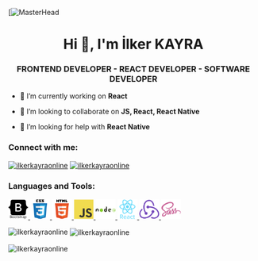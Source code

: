 
[![MasterHead](https://www.google.com/url?sa=i&url=https%3A%2F%2Fstock.adobe.com%2Fsearch%3Fk%3Dfront%2Bend%2Bdeveloper&psig=AOvVaw0xxM_bZuNW6bMombjlwZDG&ust=1702152030493000&source=images&cd=vfe&opi=89978449&ved=0CBEQjRxqFwoTCJCzytHQgIMDFQAAAAAdAAAAABAD)

<h1 align="center">Hi 👋, I'm İlker KAYRA</h1>
<h3 align="center">FRONTEND DEVELOPER - REACT DEVELOPER - SOFTWARE DEVELOPER</h3>

- 🔭 I’m currently working on **React**

- 👯 I’m looking to collaborate on **JS, React, React Native**

- 🤝 I’m looking for help with **React Native**

<h3 align="left">Connect with me:</h3>
<p align="left">
<a href="https://linkedin.com/in/ilkerkayraonline" target="blank"><img align="center" src="https://raw.githubusercontent.com/rahuldkjain/github-profile-readme-generator/master/src/images/icons/Social/linked-in-alt.svg" alt="ilkerkayraonline" height="30" width="40" /></a>
<a href="https://instagram.com/ilkerkayraonline" target="blank"><img align="center" src="https://raw.githubusercontent.com/rahuldkjain/github-profile-readme-generator/master/src/images/icons/Social/instagram.svg" alt="ilkerkayraonline" height="30" width="40" /></a>
</p>

<h3 align="left">Languages and Tools:</h3>
<p align="left"> <a href="https://getbootstrap.com" target="_blank" rel="noreferrer"> <img src="https://raw.githubusercontent.com/devicons/devicon/master/icons/bootstrap/bootstrap-plain-wordmark.svg" alt="bootstrap" width="40" height="40"/> </a> <a href="https://www.w3schools.com/css/" target="_blank" rel="noreferrer"> <img src="https://raw.githubusercontent.com/devicons/devicon/master/icons/css3/css3-original-wordmark.svg" alt="css3" width="40" height="40"/> </a> <a href="https://www.w3.org/html/" target="_blank" rel="noreferrer"> <img src="https://raw.githubusercontent.com/devicons/devicon/master/icons/html5/html5-original-wordmark.svg" alt="html5" width="40" height="40"/> </a> <a href="https://developer.mozilla.org/en-US/docs/Web/JavaScript" target="_blank" rel="noreferrer"> <img src="https://raw.githubusercontent.com/devicons/devicon/master/icons/javascript/javascript-original.svg" alt="javascript" width="40" height="40"/> </a> <a href="https://nodejs.org" target="_blank" rel="noreferrer"> <img src="https://raw.githubusercontent.com/devicons/devicon/master/icons/nodejs/nodejs-original-wordmark.svg" alt="nodejs" width="40" height="40"/> </a> <a href="https://reactjs.org/" target="_blank" rel="noreferrer"> <img src="https://raw.githubusercontent.com/devicons/devicon/master/icons/react/react-original-wordmark.svg" alt="react" width="40" height="40"/> </a> <a href="https://redux.js.org" target="_blank" rel="noreferrer"> <img src="https://raw.githubusercontent.com/devicons/devicon/master/icons/redux/redux-original.svg" alt="redux" width="40" height="40"/> </a> <a href="https://sass-lang.com" target="_blank" rel="noreferrer"> <img src="https://raw.githubusercontent.com/devicons/devicon/master/icons/sass/sass-original.svg" alt="sass" width="40" height="40"/> </a> </p>

<p><img align="left" src="https://github-readme-stats.vercel.app/api/top-langs?username=ilkerkayraonline&show_icons=true&locale=en&layout=compact" alt="ilkerkayraonline" /></p>

<p>&nbsp;<img align="center" src="https://github-readme-stats.vercel.app/api?username=ilkerkayraonline&show_icons=true&locale=en" alt="ilkerkayraonline" /></p>

<p><img align="center" src="https://github-readme-streak-stats.herokuapp.com/?user=ilkerkayraonline&" alt="ilkerkayraonline" /></p>
